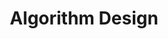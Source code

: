 ---
title: Algorithm Design
layout: collection
author_profile: true
permalink: /algorithm_design/
collection: algorithm_design
classes: wide

header:
  overlay_color: "#000"
  overlay_filter: "0.5"
  overlay_image: /assets/images/posts/algorithm_design/header.png
  caption: "Photo credit: [**Carbon**](https://carbon.now.sh/)"
  actions:
    - label: "Download"
      url: "/assets/images/posts/algorithm_design/header.png"
excerpt: "QuickSort is one of my favourite algorithms proposed by [Tony Hoare](https://en.wikipedia.org/wiki/Tony_Hoare) in 1959. The elegance of this algorithm is shrouded by the gory details of cache-aware partitioning schemes and complexity analysis when introduced in academia. The background image depicts my opinion on how QuickSort **should** be taught to a beginner."
---